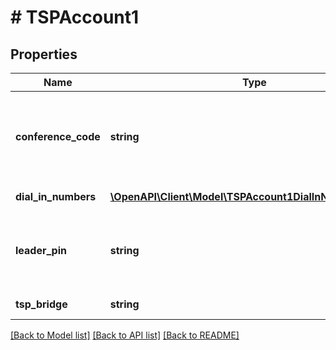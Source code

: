 # # TSPAccount1

## Properties

Name | Type | Description | Notes
------------ | ------------- | ------------- | -------------
**conference_code** | **string** | Conference code: numeric value, length is less than 16. |
**dial_in_numbers** | [**\OpenAPI\Client\Model\TSPAccount1DialInNumbersInner[]**](TSPAccount1DialInNumbersInner.md) | List of dial in numbers. | [optional]
**leader_pin** | **string** | Leader PIN: numeric value, length is less than 16. |
**tsp_bridge** | **string** | Telephony bridge | [optional]

[[Back to Model list]](../../README.md#models) [[Back to API list]](../../README.md#endpoints) [[Back to README]](../../README.md)
